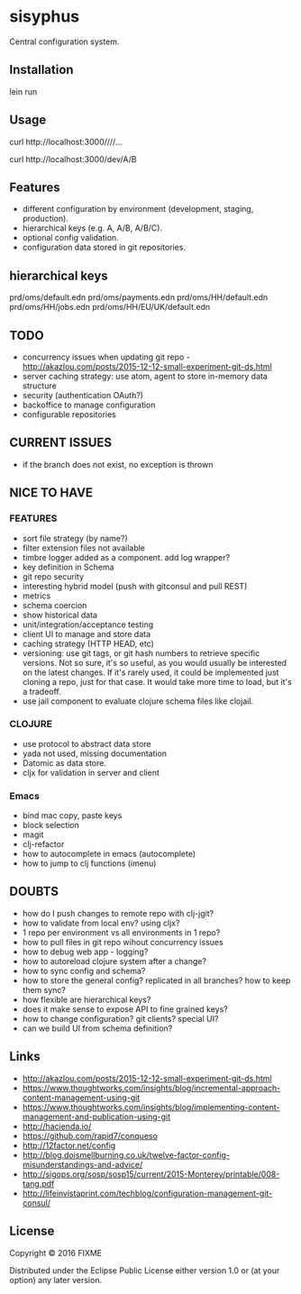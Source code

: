 # sisyphus

Central configuration system.

## Installation

lein run

## Usage

curl http://localhost:3000/<environment>/<key>/<subkey>/...

curl http://localhost:3000/dev/A/B


## Features
- different configuration by environment (development, staging, production).
- hierarchical keys (e.g. A, A/B, A/B/C).
- optional config validation.
- configuration data stored in git repositories.

## hierarchical keys

prd/oms/default.edn
prd/oms/payments.edn
prd/oms/HH/default.edn
prd/oms/HH/jobs.edn
prd/oms/HH/EU/UK/default.edn


## TODO
- concurrency issues when updating git repo - http://akazlou.com/posts/2015-12-12-small-experiment-git-ds.html
- server caching strategy: use atom, agent to store in-memory data structure
- security (authentication OAuth?)
- backoffice to manage configuration
- configurable repositories

## CURRENT ISSUES
- if the branch does not exist, no exception is thrown


## NICE TO HAVE
### FEATURES
- sort file strategy (by name?)
- filter extension files not available
- timbre logger added as a component. add log wrapper?
- key definition in Schema
- git repo security
- interesting hybrid model (push with gitconsul and pull REST)
- metrics
- schema coercion
- show historical data
- unit/integration/acceptance testing
- client UI to manage and store data
- caching strategy (HTTP HEAD, etc)
- versioning: use git tags, or git hash numbers to retrieve specific versions. Not so sure, it's so useful, as you would usually be interested on the latest changes. If it's rarely used, it could be implemented just cloning a repo, just for that case. It would take more time to load, but it's a tradeoff.
- use jail component to evaluate clojure schema files like clojail.

### CLOJURE
- use protocol to abstract data store
- yada not used, missing documentation
- Datomic as data store.
- cljx for validation in server and client

### Emacs
- bind mac copy, paste keys
- block selection
- magit
- clj-refactor
- how to autocomplete in emacs (autocomplete)
- how to jump to clj functions (imenu)


## DOUBTS
- how do I push changes to remote repo with clj-jgit?
- how to validate from local env? using cljx?
- 1 repo per environment vs all environments in 1 repo?
- how to pull files in git repo wihout concurrency issues
- how to debug web app - logging?
- how to autoreload clojure system after a change?
- how to sync config and schema?
- how to store the general config? replicated in all branches? how to keep them sync?
- how flexible are hierarchical keys?
- does it make sense to expose API to fine grained keys?
- how to change configuration? git clients? special UI?
- can we build UI from schema definition?


## Links
- http://akazlou.com/posts/2015-12-12-small-experiment-git-ds.html
- https://www.thoughtworks.com/insights/blog/incremental-approach-content-management-using-git
- https://www.thoughtworks.com/insights/blog/implementing-content-management-and-publication-using-git
- http://hacienda.io/
- https://github.com/rapid7/conqueso
- http://12factor.net/config
- http://blog.doismellburning.co.uk/twelve-factor-config-misunderstandings-and-advice/
- http://sigops.org/sosp/sosp15/current/2015-Monterey/printable/008-tang.pdf
- http://lifeinvistaprint.com/techblog/configuration-management-git-consul/


## License

Copyright © 2016 FIXME

Distributed under the Eclipse Public License either version 1.0 or (at
your option) any later version.
